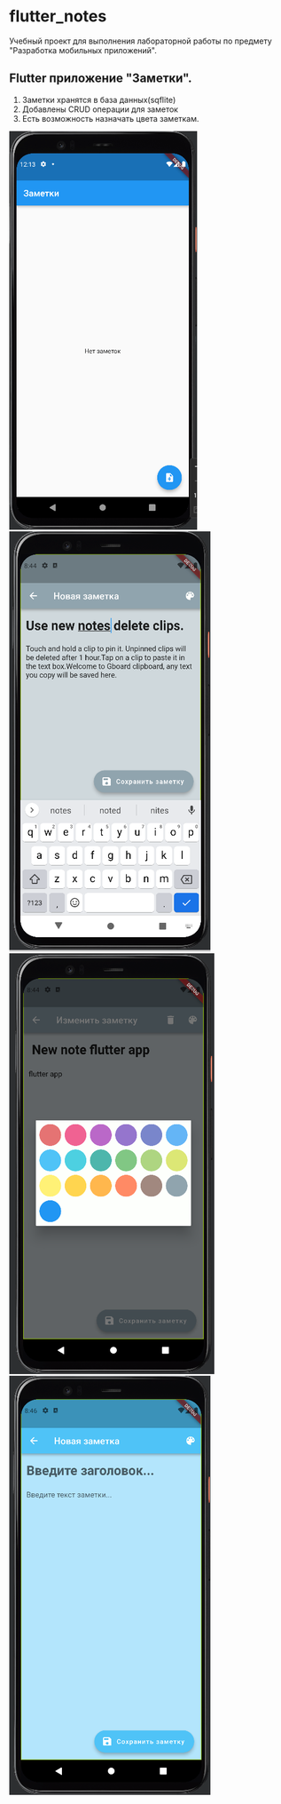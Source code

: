 # flutter_notes

Учебный проект для выполнения лабораторной работы по предмету "Разработка мобильных приложений".

## Flutter приложение "Заметки".
1. Заметки хранятся в база данных(sqflite)
2. Добавлены CRUD операции для заметок
3. Есть возможность назначать цвета заметкам.

![flutter-notes](https://github.com/MaksimDziba/flutter-notes/blob/main/img/1.png)
![flutter-notes](https://github.com/MaksimDziba/flutter-notes/blob/main/img/2.png)
![flutter-notes](https://github.com/MaksimDziba/flutter-notes/blob/main/img/3.png)
![flutter-notes](https://github.com/MaksimDziba/flutter-notes/blob/main/img/4.png)
